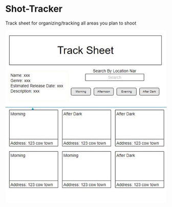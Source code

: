 # Shot-Tracker
Track sheet for organizing/tracking all areas you plan to shoot 

![ScreenShot](https://github.com/ke4tri/Shot-Tracker/blob/master/TrackSheet.JPG)
